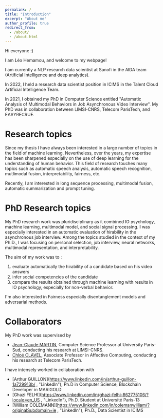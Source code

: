 ```yaml
---
permalink: /
title: "Introduction"
excerpt: "About me"
author_profile: true
redirect_from: 
  - /about/
  - /about.html
---
```



Hi everyone :)


I am Léo Hemamou, and welcome to my webpage!

I am currently a NLP research data scientist at Sanofi in the AIDA team (Artificial Intelligence and deep analytics). 

In 2022, I held a research data scientist position in ICIMS in the Talent Cloud Artificial Intelligence Team.


In 2021, I obtained my PhD in Computer Science entitled "Automatic Analysis of Multimodal Behaviors in Job Asynchronous Video Interview". My PhD was in collaboration between LIMSI-CNRS, Telecom ParisTech, and EASYRECRUE.


Research topics
======
Since my thesis I have always been interested in a large number of topics in the field of machine learning. Nevertheless, over the years, my expertise has been sharpened especially on the use of deep learning for the understanding of human behavior. This field of research touches many topics such as automatic speech analysis, automatic speech recognition, mutlimodal fusion, interpretability, fairness, etc.

Recently, I am interested in long sequence processing, multimodal fusion, automatic summarization and prompt tuning.


PhD Research topics
======
My PhD research work was pluridisciplinary as it combined IO psychology, machine learning, multimodal model, and social signal processing. I was especially interested in an automatic evaluation of hirability in the asynchronous job interview. Among the topics studied in the context of my Ph.D., I was focusing on personal selection, job interview, neural networks, multimodal representation, and interpretability.


The aim of my work was to :
1. evaluate automatically the hirability of a candidate based on his video answers 
2. infer social competencies of the candidate 
3. compare the results obtained through machine learning with results in IO psychology, especially for non-verbal behavior.


I'm also interested in Fairness especially disentanglement models and adversarial methods.

Collaborators
======
My PhD work was supervised by 
  * [Jean-Claude MARTIN](https://perso.limsi.fr/wiki/doku.php/martin/accueil "Pages Personnelle"), Computer Science Professor at University Paris-Sud, conducting his research at LIMSI-CNRS.
  * [Chloé CLAVEL](https://clavel.wp.imt.fr/ "Pages Personnelle"), Associate Professor in Affective Computing, conducting his research at Telecom ParisTech.

  
I have intensely worked in collaboration with
* [Arthur GUILLON](https://www.linkedin.com/in/arthur-guillon-1a729913b/ , "LinkedIn"), Ph.D in Computer Science, Blockchain Developer in MARIGOLD
* [Ghazi FELHI](https://www.linkedin.com/in/ghazi-felhi-862775106/?locale=en_US , "LinkedIn"), Ph.D. Student at Université Paris-13
* [William COLEMANN](https://www.linkedin.com/in/colemanwilliam/?originalSubdomain=ie , "LinkedIn"), Ph.D., Data Scientist in ICIMS

